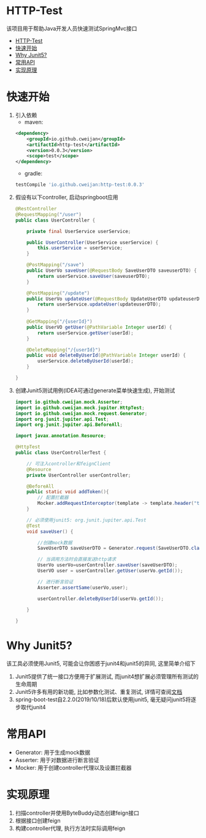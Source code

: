 # HTTP-Test

该项目用于帮助Java开发人员快速测试SpringMvc接口

- [HTTP-Test](#http-test)
- [快速开始](#快速开始)
- [Why Junit5?](#why-junit5)
- [常用API](#常用api)
- [实现原理](#实现原理)

# 快速开始
1. 引入依赖
    - maven:
    ```xml
    <dependency>
        <groupId>io.github.cweijan</groupId>
        <artifactId>http-test</artifactId>
        <version>0.0.3</version>
        <scope>test</scope>
    </dependency>
    ```
    - gradle:
    ```groovy
    testCompile 'io.github.cweijan:http-test:0.0.3'
    ```
2. 假设有以下controller, 启动springboot应用
    ```java
    @RestController
    @RequestMapping("/user")
    public class UserController {
    
        private final UserService userService;
    
        public UserController(UserService userService) {
            this.userService = userService;
        }
    
        @PostMapping("/save")
        public UserVo saveUser(@RequestBody SaveUserDTO saveuserDTO) {
            return userService.saveUser(saveuserDTO);
        }
    
        @PostMapping("/update")
        public UserVo updateUser(@RequestBody UpdateUserDTO updateuserDTO) {
            return userService.updateUser(updateuserDTO);
        }
      
        @GetMapping("/{userId}")
        public UserVO getUser(@PathVariable Integer userId) {
            return userService.getUser(userId);
        }
    
        @DeleteMapping("/{userId}")
        public void deleteByUserId(@PathVariable Integer userId) {
            userService.deleteByUserId(userId);
        }
    
    }
    ```
3. 创建Junit5测试用例(IDEA可通过generate菜单快速生成), 开始测试
    ```java
    import io.github.cweijan.mock.Asserter;
    import io.github.cweijan.mock.jupiter.HttpTest;
    import io.github.cweijan.mock.request.Generator;
    import org.junit.jupiter.api.Test;
    import org.junit.jupiter.api.BeforeAll;
    
    import javax.annotation.Resource;
    
    @HttpTest
    public class UserControllerTest {
    
        // 可注入controller和feignClient
        @Resource
        private UserController userController;
    
        @BeforeAll
        public static void addToken(){
            // 配置拦截器
            Mocker.addRequestInterceptor(template -> template.header("token","c2f678d4873c472c8f99940e8cf39fe4") );
        }
   
        // 必须使用junit5: org.junit.jupiter.api.Test
        @Test
        void saveUser() {
    
            //创建mock数据
            SaveUserDTO saveUserDTO = Generator.request(SaveUserDTO.class);
   
            // 当调用方法时会直接发送http请求
            UserVo userVo=userController.saveUser(saveUserDTO);
            UserVO user = userController.getUser(userVo.getId());
    
            // 进行断言验证
            Asserter.assertSame(userVo,user);
    
            userController.deleteByUserId(userVo.getId());
            
        }       
    
    }
    ```
# Why Junit5?
该工具必须使用Junit5, 可能会让你困惑于junit4和junit5的异同, 这里简单介绍下
1. Junit5提供了统一接口方便用于扩展测试, 而junit4想扩展必须管理所有测试的生命周期
2. Junit5许多有用的新功能, 比如参数化测试、重复测试, 详情可查阅[文档](https://junit.org/junit5/docs/current/user-guide/#writing-tests)
3. spring-boot-test自2.2.0(2019/10/18)后默认使用junit5, 毫无疑问junit5将逐步取代junit4


# 常用API
- Generator: 用于生成mock数据
- Asserter: 用于对数据进行断言验证
- Mocker: 用于创建controller代理以及设置拦截器

# 实现原理
1. 扫描controller并使用ByteBuddy动态创建feign接口
2. 根据接口创建feign
3. 构建controller代理, 执行方法时实际调用feign